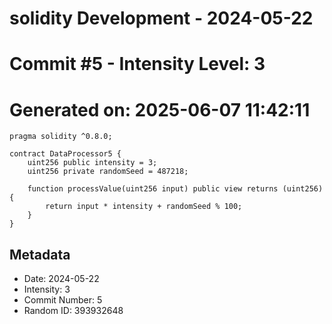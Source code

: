 ﻿# solidity Development - 2024-05-22
# Commit #5 - Intensity Level: 3
# Generated on: 2025-06-07 11:42:11
```solidity
pragma solidity ^0.8.0;

contract DataProcessor5 {
    uint256 public intensity = 3;
    uint256 private randomSeed = 487218;

    function processValue(uint256 input) public view returns (uint256) {
        return input * intensity + randomSeed % 100;
    }
}
```
## Metadata
- Date: 2024-05-22
- Intensity: 3
- Commit Number: 5
- Random ID: 393932648
